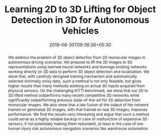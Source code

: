 ---
title: "Learning 2D to 3D Lifting for Object Detection in 3D for Autonomous Vehicles"
authors:
- admin
- Gaurav Sharma
- Frederic Jurie
date: "2019-06-30T09:36:36+05:30"
doi: ""

# Schedule page publish date (NOT publication's date).
publishDate: "2021-03-25T09:36:36+05:30"

# Publication type.
# Legend: 0 = Uncategorized; 1 = Conference paper; 2 = Journal article;
# 3 = Preprint / Working Paper; 4 = Report; 5 = Book; 6 = Book section;
# 7 = Thesis; 8 = Patent
publication_types: ["1"]

# Publication name and optional abbreviated publication name.
publication: In *International Conference on Robotics and Automation 2021*
publication_short: In *IROS 2021*

abstract: We address the problem of 3D object detection from 2D monocular images in autonomous driving scenarios. We propose to lift the 2D images to 3D representations using learned neural networks and leverage existing networks working directly on 3D data to perform 3D object detection and localization. We show that, with carefully designed training mechanism and automatically selected minimally noisy data, such a method is not only feasible, but gives higher results than many methods working on actual 3D inputs acquired from physical sensors. On the challenging KITTI benchmark, we show that our 2D to 3D lifted method outperforms many recent competitive 3D networks while significantly outperforming previous state-of-the-art for 3D detection from monocular images. We also show that a late fusion of the output of the network trained on generated 3D images, with that trained on real 3D images, improves performance. We find the results very interesting and argue that such a method could serve as a highly reliable backup in case of malfunction of expensive 3D sensors, if not potentially making them redundant, at least in the case of low human injury risk autonomous navigation scenarios like warehouse automation




# Summary. An optional shortened abstract.
summary:  IROS 2019

tags:
#- Source Themes
featured: true

links:
#- name: Custom Link
#  url: http://example.org
url_pdf: 'https://arxiv.org/pdf/1904.08494.pdf'
url_code: ''
url_dataset: ''
url_poster: ''
url_project: ''
url_slides: ''
url_source: ''
url_video: ''

# Featured image
# To use, add an image named `featured.jpg/png` to your page's folder. 
image:
  caption: ''
  focal_point: ""
  preview_only: false

# Associated Projects (optional).
#   Associate this publication with one or more of your projects.
#   Simply enter your project's folder or file name without extension.
#   E.g. `internal-project` references `content/project/internal-project/index.md`.
#   Otherwise, set `projects: []`.
projects: []
#- internal-project

# Slides (optional).
#   Associate this publication with Markdown slides.
#   Simply enter your slide deck's filename without extension.
#   E.g. `slides: "example"` references `content/slides/example/index.md`.
#   Otherwise, set `slides: ""`.
#slides: example
---